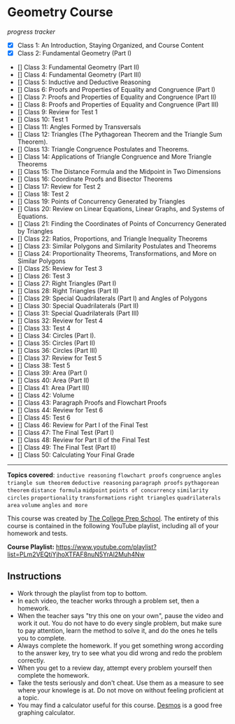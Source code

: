 # Geometry Course
*progress tracker*

- [x] Class 1: An Introduction, Staying Organized, and Course Content
- [x] Class 2: Fundamental Geometry (Part I)
- [] Class 3: Fundamental Geometry (Part II)
- [] Class 4: Fundamental Geometry (Part III)
- [] Class 5: Inductive and Deductive Reasoning
- [] Class 6: Proofs and Properties of Equality and Congruence (Part I)
- [] Class 7: Proofs and Properties of Equality and Congruence (Part II)
- [] Class 8: Proofs and Properties of Equality and Congruence (Part III)
- [] Class 9: Review for Test 1
- [] Class 10: Test 1
- [] Class 11: Angles Formed by Transversals
- [] Class 12: Triangles (The Pythagorean Theorem and the Triangle Sum Theorem).
- [] Class 13: Triangle Congruence Postulates and Theorems.
- [] Class 14: Applications of Triangle Congruence and More Triangle Theorems
- [] Class 15: The Distance Formula and the Midpoint in Two Dimensions
- [] Class 16: Coordinate Proofs and Bisector Theorems
- [] Class 17: Review for Test 2
- [] Class 18: Test 2
- [] Class 19: Points of Concurrency Generated by Triangles
- [] Class 20: Review on Linear Equations, Linear Graphs, and Systems of Equations.
- [] Class 21: Finding the Coordinates of Points of Concurrency Generated by Triangles
- [] Class 22: Ratios, Proportions, and Triangle Inequality Theorems
- [] Class 23: Similar Polygons and Similarity Postulates and Theorems
- [] Class 24: Proportionality Theorems, Transformations, and More on Similar Polygons
- [] Class 25: Review for Test 3
- [] Class 26: Test 3
- [] Class 27: Right Triangles (Part I)
- [] Class 28: Right Triangles (Part II)
- [] Class 29: Special Quadrilaterals (Part I) and Angles of Polygons
- [] Class 30: Special Quadrilaterals (Part II)
- [] Class 31: Special Quadrilaterals (Part III)
- [] Class 32: Review for Test 4
- [] Class 33: Test 4
- [] Class 34: Circles (Part I).
- [] Class 35: Circles (Part II)
- [] Class 36: Circles (Part III)
- [] Class 37: Review for Test 5
- [] Class 38: Test 5
- [] Class 39: Area (Part I)
- [] Class 40: Area (Part II)
- [] Class 41: Area (Part III)
- [] Class 42: Volume
- [] Class 43: Paragraph Proofs and Flowchart Proofs
- [] Class 44: Review for Test 6
- [] Class 45: Test 6
- [] Class 46: Review for Part I of the Final Test
- [] Class 47: The Final Test (Part I)
- [] Class 48: Review for Part II of the Final Test
- [] Class 49: The Final Test (Part II)
- [] Class 50: Calculating Your Final Grade

---
**Topics covered**:
`inductive reasoning`
`flowchart proofs`
`congruence`
`angles`
`triangle sum theorem`
`deductive reasoning`
`paragraph proofs`
`pythagorean theorem`
`distance formula`
`midpoint`
`points of concurrency`
`similarity`
`circles`
`proportionality`
`transformations`
`right triangles`
`quadrilaterals`
`area`
`volume`
`angles`
`and more`

This course was created by [The College Prep School](https://www.youtube.com/@thecollegeprepschool4486). The entirety of this course is contained in the following YouTube playlist, including all of your homework and tests.

**Course Playlist:** <https://www.youtube.com/playlist?list=PLm2VEQtiYjhoXTFAF8nuN5YrAl2Muh4Nw>

## Instructions

- Work through the playlist from top to bottom.
- In each video, the teacher works through a problem set, then a homework.
- When the teacher says "try this one on your own", pause the video and work it out. You do not have to do every single problem, but make sure to pay attention, learn the method to solve it, and do the ones he tells you to complete.
- Always complete the homework. If you get something wrong according to the answer key, try to see what you did wrong and redo the problem correctly.
- When you get to a review day, attempt every problem yourself then complete the homework.
- Take the tests seriously and don't cheat. Use them as a measure to see where your knowlege is at. Do not move on without feeling proficient at a topic.
- You may find a calculator useful for this course. [Desmos](https://www.desmos.com/calculator) is a good free graphing calculator.

